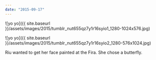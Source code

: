 ```yaml
---
date: "2015-09-17"
---
```


![yo yo]({{ site.baseurl }}/assets/images/2015/tumblr_nut655qz7y1r16syio1_1280-1024x576.jpg)

![yo yo]({{ site.baseurl }}/assets/images/2015/tumblr_nut655qz7y1r16syio2_1280-576x1024.jpg)

Riu wanted to get her face painted at the Fira. She chose a butterfly.
